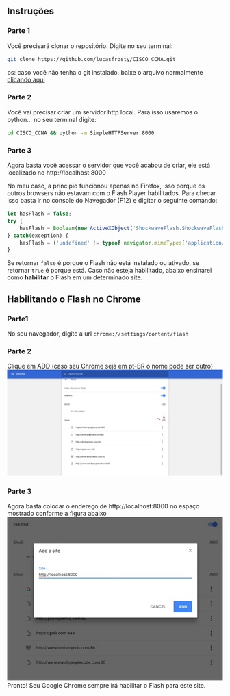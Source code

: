 ## Instruções

### Parte 1
Você precisará clonar o repositório. Digite no seu terminal:
```bash
git clone https://github.com/lucasfrosty/CISCO_CCNA.git
```
ps: caso você não tenha o git instalado, baixe o arquivo normalmente [clicando aqui](https://github.com/lucasfrosty/CISCO_CCNA/archive/master.zip)

### Parte 2
Você vai precisar criar um servidor http local. Para isso usaremos o python... no seu terminal digite: 
```bash
cd CISCO_CCNA && python -m SimpleHTTPServer 8000
```

### Parte 3
Agora basta você acessar o servidor que você acabou de criar, ele está localizado no http://localhost:8000

No meu caso, a principio funcionou apenas no Firefox, isso porque os outros browsers não estavam com o Flash Player habilitados. Para checar isso basta ir no console do Navegador (F12) e digitar o seguinte comando:

```js
let hasFlash = false;
try {
    hasFlash = Boolean(new ActiveXObject('ShockwaveFlash.ShockwaveFlash'));
} catch(exception) {
    hasFlash = ('undefined' != typeof navigator.mimeTypes['application/x-shockwave-flash']);
}
```

Se retornar ``false`` é porque o Flash não está instalado ou ativado, se retornar ``true`` é porque está. Caso não esteja habilitado, abaixo ensinarei como **habilitar** o Flash em um determinado site.


## Habilitando o Flash no Chrome

### Parte1
No seu navegador, digite a url ``chrome://settings/content/flash``
### Parte 2
Clique em ADD (caso seu Chrome seja em pt-BR o nome pode ser outro)
![alt text](https://github.com/lucasfrosty/CISCO_CCNA/blob/master/pt1.jpg "Logo Title Text 1")
### Parte 3
Agora basta colocar o endereço de http://localhost:8000 no espaço mostrado conforme a figura abaixo
![alt text](https://github.com/lucasfrosty/CISCO_CCNA/blob/master/pt2.jpg "Logo Title Text 1")  
 Pronto! Seu Google Chrome sempre irá habilitar o Flash para este site.
